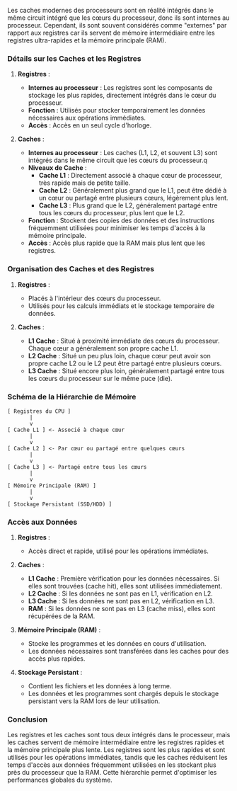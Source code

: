 Les caches modernes des processeurs sont en réalité intégrés dans le même circuit intégré que les cœurs du processeur, donc ils sont internes au processeur. Cependant, ils sont souvent considérés comme "externes" par rapport aux registres car ils servent de mémoire intermédiaire entre les registres ultra-rapides et la mémoire principale (RAM).

### Détails sur les Caches et les Registres

1. **Registres** :
   - **Internes au processeur** : Les registres sont les composants de stockage les plus rapides, directement intégrés dans le cœur du processeur.
   - **Fonction** : Utilisés pour stocker temporairement les données nécessaires aux opérations immédiates.
   - **Accès** : Accès en un seul cycle d'horloge.

2. **Caches** :
   - **Internes au processeur** : Les caches (L1, L2, et souvent L3) sont intégrés dans le même circuit que les cœurs du processeur.q
   - **Niveaux de Cache** :
     - **Cache L1** : Directement associé à chaque cœur de processeur, très rapide mais de petite taille.
     - **Cache L2** : Généralement plus grand que le L1, peut être dédié à un cœur ou partagé entre plusieurs cœurs, légèrement plus lent.
     - **Cache L3** : Plus grand que le L2, généralement partagé entre tous les cœurs du processeur, plus lent que le L2.
   - **Fonction** : Stockent des copies des données et des instructions fréquemment utilisées pour minimiser les temps d'accès à la mémoire principale.
   - **Accès** : Accès plus rapide que la RAM mais plus lent que les registres.

### Organisation des Caches et des Registres

1. **Registres** :
   - Placés à l'intérieur des cœurs du processeur.
   - Utilisés pour les calculs immédiats et le stockage temporaire de données.

2. **Caches** :
   - **L1 Cache** : Situé à proximité immédiate des cœurs du processeur. Chaque cœur a généralement son propre cache L1.
   - **L2 Cache** : Situé un peu plus loin, chaque cœur peut avoir son propre cache L2 ou le L2 peut être partagé entre plusieurs cœurs.
   - **L3 Cache** : Situé encore plus loin, généralement partagé entre tous les cœurs du processeur sur le même puce (die).

### Schéma de la Hiérarchie de Mémoire

```
[ Registres du CPU ]
       |
       v
[ Cache L1 ] <- Associé à chaque cœur
       |
       v
[ Cache L2 ] <- Par cœur ou partagé entre quelques cœurs
       |
       v
[ Cache L3 ] <- Partagé entre tous les cœurs
       |
       v
[ Mémoire Principale (RAM) ]
       |
       v
[ Stockage Persistant (SSD/HDD) ]
```

### Accès aux Données

1. **Registres** :
   - Accès direct et rapide, utilisé pour les opérations immédiates.
   
2. **Caches** :
   - **L1 Cache** : Première vérification pour les données nécessaires. Si elles sont trouvées (cache hit), elles sont utilisées immédiatement.
   - **L2 Cache** : Si les données ne sont pas en L1, vérification en L2.
   - **L3 Cache** : Si les données ne sont pas en L2, vérification en L3.
   - **RAM** : Si les données ne sont pas en L3 (cache miss), elles sont récupérées de la RAM.
   
3. **Mémoire Principale (RAM)** :
   - Stocke les programmes et les données en cours d'utilisation.
   - Les données nécessaires sont transférées dans les caches pour des accès plus rapides.

4. **Stockage Persistant** :
   - Contient les fichiers et les données à long terme.
   - Les données et les programmes sont chargés depuis le stockage persistant vers la RAM lors de leur utilisation.

### Conclusion

Les registres et les caches sont tous deux intégrés dans le processeur, mais les caches servent de mémoire intermédiaire entre les registres rapides et la mémoire principale plus lente. Les registres sont les plus rapides et sont utilisés pour les opérations immédiates, tandis que les caches réduisent les temps d'accès aux données fréquemment utilisées en les stockant plus près du processeur que la RAM. Cette hiérarchie permet d'optimiser les performances globales du système.